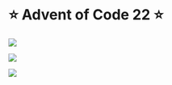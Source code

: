 # ⭐️ Advent of Code 22 ⭐️

![](https://img.shields.io/badge/day%20📅-7-blue)
  
![](https://img.shields.io/badge/stars%20⭐-8-yellow)
  
![](https://img.shields.io/badge/days%20completed-4-red)

